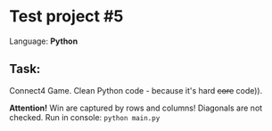 Test project #5
=================
Language: **Python**  

Task:
------
Connect4 Game. 
Clean Python code - because it's hard ~~core~~ code)).

**Attention!** Win are captured by rows and columns! Diagonals are not checked.
Run in console:
`python main.py` 
